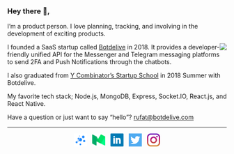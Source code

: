 ### Hey there 👋,

I’m a product person. I love planning, tracking, and involving in the development of exciting products.

<p>
  <a href="https://botdelive.com"><img align='right' src="https://botdelive.com/images/logo.png"></a>
</p>

I founded a SaaS startup called [Botdelive](https://botdelive.com) in 2018. It provides a developer-friendly unified API for the Messenger and Telegram messaging platforms to send 2FA and Push Notifications through the chatbots.

I also graduated from [Y Combinator’s Startup School](https://www.startupschool.org/companies/botdelive) in 2018 Summer with Botdelive.

My favorite tech stack; Node.js, MongoDB, Express, Socket.IO, React.js, and React Native.

Have a question or just want to say “hello”? [rufat@botdelive.com](mailto:rufat@botdelive.com)

 ---

<p align='center'>
  <a href="https://botdelive.com"><img height="30" src="https://github.com/rufat/rufat/blob/master/botdelive.png?raw=true"></a>&nbsp;&nbsp;
  <a href="https://medium.com/@rufatmammadli"><img height="30" src="https://github.com/rufat/rufat/blob/master/medium.png?raw=true"></a>&nbsp;&nbsp;
  <a href="https://www.linkedin.com/in/rufatmammadli"><img height="30" src="https://github.com/rufat/rufat/blob/master/linkedin.png?raw=true"></a>&nbsp;&nbsp;
  <a href="https://twitter.com/rufatmammadli"><img height="30" src="https://github.com/rufat/rufat/blob/master/twitter.png?raw=true"></a>&nbsp;&nbsp;
  <a href="https://www.instagram.com/rufat.mammadli"><img height="30" src="https://github.com/rufat/rufat/blob/master/instagram.jpg?raw=true"></a>
</p>

